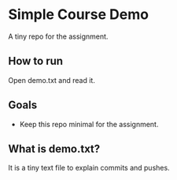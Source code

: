 # Simple Course Demo 
 
A tiny repo for the assignment. 
 
## How to run 
Open demo.txt and read it. 
 
## Goals 
- Keep this repo minimal for the assignment. 
 
## What is demo.txt? 
It is a tiny text file to explain commits and pushes. 
